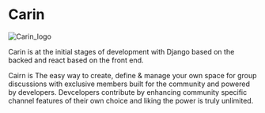 # Carin 

![Carin_logo](https://user-images.githubusercontent.com/38532662/128746158-5fe07460-cd3b-4746-b332-f2d42ff28977.jpg)


Carin is at the initial stages of development with Django based on the backed and react based on the front end.


Cairn is The easy way to create, define & manage your own space for group discussions with exclusive members built for the community and powered by developers.
Devcelopers contribute by enhancing community specific channel features of their own choice and liking the power is truly unlimited.
